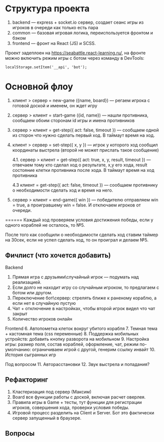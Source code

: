 # Структура проекта
1. backend — express + socket.io сервер, создает сеанс игры из игроков в очереди как только есть пара
2. common — базовая игровая логика, переиспользуется фронтом и бэком
3. frontend — фронт на React (JS) и SCSS.

Проект задеплоен на https://seabattle.react-learning.ru/, на фронте можно включить режим игры с ботом через команду в DevTools:
```
localStorage.setItem('__api', 'bot');
```

# Основной флоу

1. клиент > сервер = new-game ({name, board}) — регаем игрока с готовой доской и именем, он ждет игру

2. сервер > клиент = start-game ({id, name}) — нашли противника, сообщаем обоим сторонам id игры и имена противников

3. сервер > клиент = get-step({ act: false, timeout }) — сообщаем одной из сторон что нужно сделать первый ход. В таймаут время на ход.

4. клиент > сервер = set-step({ x, y }) — игрок у которого ход сообщил координаты выстрела (второй не может прислать такое сообщение)

     4.1. сервер > клиент = get-step({ act: true, x, y, result, timeout }) — отвечаем тому кто сделал ход о результате, x,y его хода, result состояние клетки противника после хода. В таймаут время на ход противника

     4.3 клиент = get-step({ act: false, timeout }) — сообщаем противнику о необходимости сделать ход и время на него.

5. сервер > клиент = end-game({ win }) — победителю отправляем win = true, а проигравшему win = false. И отключаем игроков от очереди.

======
Каждый ход проверяем условия достижения победы, если у одного кораблей не осталось, то №5.

После того как сообщили о необходимости сделать ход ставим таймер на 30сек, если не успел сделать ход, то он проиграл и делаем №5.

## Фичлист (что хочется добавить)

Backend
1. Прямая игра с друзьями\случайный игрок — подумать над реализацией. 
2. Если долго не находит игру со случайным игроком, то предлагаем с ботом или другом.
3. Переключение бот\сервер: стрелять ближе к раненому кораблю, а если нет в случайную пустую
4. Чат + отключение в настройках, чтобы второй игрок видел что чат закрыт
5. Количество игроков онлайн

Frontend
6. Автопометка клеток вокруг убитого корабля
7. Темная тема + кастомная тема (css переменные)
8. Поддержка мобильных устройств: добавить кнопку разворота на мобильном
9. Настройка игры: размер поля, состав кораблей, оформление, чат, режим по-умолчанию: ограничиваем игрой с другой, генерим ссылку инвайт
10. История сыгранных игр

Под вопросом
11. Авторасстановки
12. Звук выстрела и попадания?

## Рефакторинг

1. Кластеризация под сервер (Максим)
2. Board все функции работы с доской, включая расчет оверлея. 
3. Правила игры в Game + тесты, тут функции для регистрации игроков, совершения хода, проверки условия победы.
4. Игровой процесс разделить на Client и Server. Бот это фактически сервер запущенный в браузере.

## Вопросы
